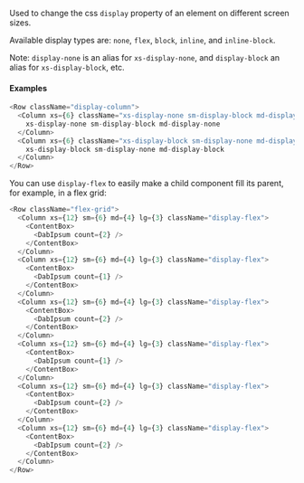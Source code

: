 Used to change the css `display` property of an element on different screen sizes.

Available display types are: `none`, `flex`, `block`, `inline`, and `inline-block`.

Note: `display-none` is an alias for `xs-display-none`, and `display-block` an alias for `xs-display-block`, etc.

#### Examples

```js
<Row className="display-column">
  <Column xs={6} className="xs-display-none sm-display-block md-display-none">
    xs-display-none sm-display-block md-display-none
  </Column>
  <Column xs={6} className="xs-display-block sm-display-none md-display-block">
    xs-display-block sm-display-none md-display-block
  </Column>
</Row>
```

You can use `display-flex` to easily make a child component fill its parent, for example, in a flex grid:

```js
<Row className="flex-grid">
  <Column xs={12} sm={6} md={4} lg={3} className="display-flex">
    <ContentBox>
      <DabIpsum count={2} />
    </ContentBox>
  </Column>
  <Column xs={12} sm={6} md={4} lg={3} className="display-flex">
    <ContentBox>
      <DabIpsum count={1} />
    </ContentBox>
  </Column>
  <Column xs={12} sm={6} md={4} lg={3} className="display-flex">
    <ContentBox>
      <DabIpsum count={2} />
    </ContentBox>
  </Column>
  <Column xs={12} sm={6} md={4} lg={3} className="display-flex">
    <ContentBox>
      <DabIpsum count={1} />
    </ContentBox>
  </Column>
  <Column xs={12} sm={6} md={4} lg={3} className="display-flex">
    <ContentBox>
      <DabIpsum count={2} />
    </ContentBox>
  </Column>
  <Column xs={12} sm={6} md={4} lg={3} className="display-flex">
    <ContentBox>
      <DabIpsum count={2} />
    </ContentBox>
  </Column>
</Row>
```
